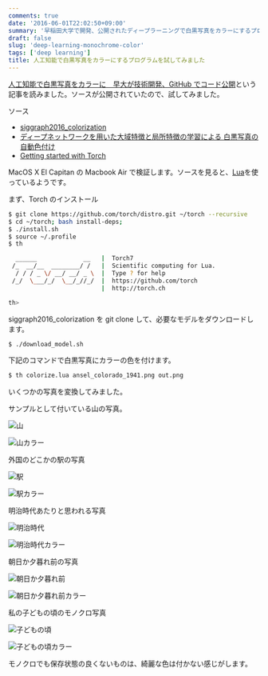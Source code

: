 ```yaml
---
comments: true
date: '2016-06-01T22:02:50+09:00'
summary: '早稲田大学で開発、公開されたディープラーニングで白黒写真をカラーにするプログラムを試してみました。'
draft: false
slug: 'deep-learning-monochrome-color'
tags: ['deep learning']
title: 人工知能で白黒写真をカラーにするプログラムを試してみました
---
```


[人工知能で白黒写真をカラーに　早大が技術開発、GitHub でコード公開](http://www.itmedia.co.jp/news/articles/1605/31/news119.html)という記事を読みました。ソースが公開されていたので、試してみました。

ソース

- [siggraph2016_colorization](https://github.com/satoshiiizuka/siggraph2016_colorization)
- [ディープネットワークを用いた大域特徴と局所特徴の学習による
  白黒写真の自動色付け](http://iizuka.cs.tsukuba.ac.jp/projects/colorization/ja/)
- [Getting started with Torch](http://torch.ch/docs/getting-started.html)

MacOS X El Capitan‎ の Macbook Air で検証します。ソースを見ると、[Lua](https://www.lua.org/)を使っているようです。

まず、Torch のインストール

```bash
$ git clone https://github.com/torch/distro.git ~/torch --recursive
$ cd ~/torch; bash install-deps;
$ ./install.sh
$ source ~/.profile
$ th

  ______             __   |  Torch7
 /_  __/__  ________/ /   |  Scientific computing for Lua.
  / / / _ \/ __/ __/ _ \  |  Type ? for help
 /_/  \___/_/  \__/_//_/  |  https://github.com/torch
                          |  http://torch.ch

th>
```

siggraph2016_colorization を git clone して、必要なモデルをダウンロードします。

```bash
$ ./download_model.sh
```

下記のコマンドで白黒写真にカラーの色を付けます。

```bash
$ th colorize.lua ansel_colorado_1941.png out.png
```

いくつかの写真を変換してみました。

サンプルとして付いている山の写真。

![山](/static/images/post/deep-learning-monochrome-color/mountain.png '山')

![山カラー](/static/images/post/deep-learning-monochrome-color/mountain_after.png '山カラー')

外国のどこかの駅の写真

![駅](/static/images/post/deep-learning-monochrome-color/station.jpg '駅')

![駅カラー](/static/images/post/deep-learning-monochrome-color/station_after.png '駅カラー')

明治時代あたりと思われる写真

![明治時代](/static/images/post/deep-learning-monochrome-color/meiji_period.jpg '明治時代')

![明治時代カラー](/static/images/post/deep-learning-monochrome-color/meiji_period_after.png '明治時代カラー')

朝日か夕暮れ前の写真

![朝日か夕暮れ前](/static/images/post/deep-learning-monochrome-color/sunrise.jpg '朝日か夕暮れ前')

![朝日か夕暮れ前カラー](/static/images/post/deep-learning-monochrome-color/sunrise_after.png '朝日か夕暮れ前カラー')

私の子どもの頃のモノクロ写真

![子どもの頃](/static/images/post/deep-learning-monochrome-color/masayuki.jpg '子どもの頃')

![子どもの頃カラー](/static/images/post/deep-learning-monochrome-color/masayuki_after.png '子どもの頃カラー')

モノクロでも保存状態の良くないものは、綺麗な色は付かない感じがします。
